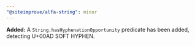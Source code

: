```yaml
---
"@siteimprove/alfa-string": minor
---
```


**Added:** A `String.hasHyphenationOpportunity` predicate has been added, detecting U+00AD SOFT HYPHEN.
